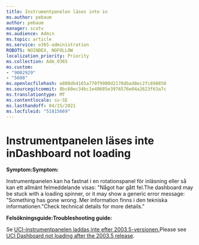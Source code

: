 ```yaml
---
title: Instrumentpanelen läses inte in
ms.author: pebaum
author: pebaum
manager: scotv
ms.audience: Admin
ms.topic: article
ms.service: o365-administration
ROBOTS: NOINDEX, NOFOLLOW
localization_priority: Priority
ms.collection: Adm_O365
ms.custom:
- "9002929"
- "5608"
ms.openlocfilehash: e800db4165a770f9980d2178dbad8ec2fc898858
ms.sourcegitcommit: 8bc60ec34bc1e40685e3976576e04a2623f63a7c
ms.translationtype: MT
ms.contentlocale: sv-SE
ms.lasthandoff: 04/15/2021
ms.locfileid: "51815669"
---
```

# <a name="dashboard-not-loading"></a><span data-ttu-id="b2b3b-102">Instrumentpanelen läses inte in</span><span class="sxs-lookup"><span data-stu-id="b2b3b-102">Dashboard not loading</span></span>

<span data-ttu-id="b2b3b-103">**Symptom:**</span><span class="sxs-lookup"><span data-stu-id="b2b3b-103">**Symptom:**</span></span>

<span data-ttu-id="b2b3b-104">Instrumentpanelen kan ha fastnat i en rotationspanel för inläsning eller så kan ett allmänt felmeddelande visas: "Något har gått fel.</span><span class="sxs-lookup"><span data-stu-id="b2b3b-104">The dashboard may be stuck with a loading spinner, or it may show a generic error message: "Something has gone wrong.</span></span> <span data-ttu-id="b2b3b-105">Mer information finns i den tekniska informationen."</span><span class="sxs-lookup"><span data-stu-id="b2b3b-105">Check technical details for more details."</span></span>

<span data-ttu-id="b2b3b-106">**Felsökningsguide:**</span><span class="sxs-lookup"><span data-stu-id="b2b3b-106">**Troubleshooting guide:**</span></span>

<span data-ttu-id="b2b3b-107">Se [UCI-instrumentpanelen laddas inte efter 2003.5-versionen.](https://support.microsoft.com/help/4558635/uci-dashboard-not-loading-after-the-2003-5-release)</span><span class="sxs-lookup"><span data-stu-id="b2b3b-107">Please see [UCI Dashboard not loading after the 2003.5 release](https://support.microsoft.com/help/4558635/uci-dashboard-not-loading-after-the-2003-5-release).</span></span>
